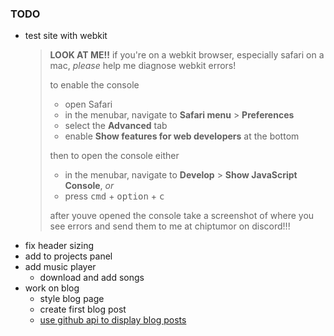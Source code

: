 ### TODO

* test site with webkit
  > **LOOK AT ME!!** if you're on a webkit browser, especially safari on a mac, *please* help me diagnose webkit errors!
  >
  > to enable the console
  >
  > * open Safari
  > * in the menubar, navigate to **Safari menu** > **Preferences**
  > * select the **Advanced** tab
  > * enable **Show features for web developers** at the bottom
  >
  > then to open the console either
  >
  > * in the menubar, navigate to **Develop** > **Show JavaScript Console**, *or*
  > * press <kbd>cmd</kbd> + <kbd>option</kbd> + <kbd>c</kbd>
  >
  > after youve opened the console take a screenshot of where you see errors and send them to me at <span data-copy="chiptumor">chiptumor</span> on discord!!!
* fix header sizing
* add to projects panel
* add music player
  * download and add songs
* work on blog
  * style blog page
  * create first blog post
  * [use github api to display blog posts](https://docs.github.com/en/rest/repos/contents?apiVersion=2022-11-28)